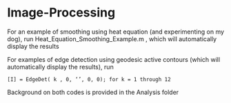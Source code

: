 # Image-Processing
For an example of smoothing using heat equation (and experimenting on my dog), 
run Heat_Equation_Smoothing_Example.m , which will automatically display the results

For examples of edge detection using geodesic active contours (which will automatically display the results), run  

	[I] = EdgeDet( k , 0, ‘’, 0, 0); for k = 1 through 12

Background on both codes is provided in the Analysis folder
